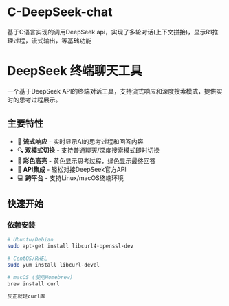 # C-DeepSeek-chat
基于C语言实现的调用DeepSeek api，实现了多轮对话(上下文拼接)，显示R1推理过程，流式输出，等基础功能

# DeepSeek 终端聊天工具
一个基于DeepSeek API的终端对话工具，支持流式响应和深度搜索模式，提供实时的思考过程展示。

## 主要特性

- 🌊 **流式响应** - 实时显示AI的思考过程和回答内容
- 🔍 **双模式切换** - 支持普通聊天/深度搜索模式即时切换
- 🎨 **彩色高亮** - 黄色显示思考过程，绿色显示最终回答
- 🔑 **API集成** - 轻松对接DeepSeek官方API
- 💻 **跨平台** - 支持Linux/macOS终端环境

## 快速开始

### 依赖安装
```bash
# Ubuntu/Debian
sudo apt-get install libcurl4-openssl-dev

# CentOS/RHEL
sudo yum install libcurl-devel

# macOS (使用Homebrew)
brew install curl

反正就是curl库
